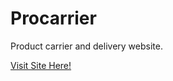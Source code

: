 # Procarrier
Product carrier and delivery website.

<a href="https://pa1kcool.github.io/PROCARRIER/procarrier/" target="_blank" >Visit Site Here!</a>
